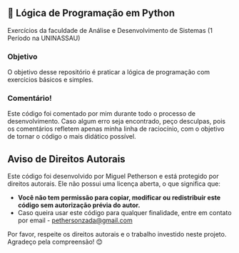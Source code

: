 ## 🧠 Lógica de Programação em Python

Exercícios da faculdade de Análise e Desenvolvimento de Sistemas (1 Período na UNINASSAU)

### Objetivo

O objetivo desse repositório é praticar a lógica de programação com exercícios básicos e simples.

### Comentário!

Este código foi comentado por mim durante todo o processo de desenvolvimento. Caso algum erro seja encontrado, peço desculpas, pois os comentários refletem apenas minha linha de raciocínio, com o objetivo de tornar o código o mais didático possível.

## Aviso de Direitos Autorais

Este código foi desenvolvido por Miguel Petherson e está protegido por direitos autorais. Ele não possui uma licença aberta, o que significa que:  

- **Você não tem permissão para copiar, modificar ou redistribuir este código sem autorização prévia do autor.**
- Caso queira usar este código para qualquer finalidade, entre em contato por email - pethersonzada@gmail.com  

Por favor, respeite os direitos autorais e o trabalho investido neste projeto.  
Agradeço pela compreensão! 😊
